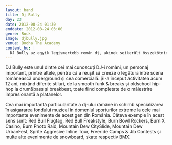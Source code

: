 ```yaml
---
layout: band
title: Dj Bully
day: 23
date: 2012-08-24 01:30
enddate: 2012-08-24 03:00
genre: Rock
image: djbully.jpg
venue: Booha The Academy
content_hu: |
  DJ Bully az egyik legismertebb román dj, akinek seikerült összekötnie a mainstreamet az undergrounddal. Karrieje 2000-ben kezdődött smooth funk, breaks, oldschool hip-hop, drum and bass és breakbeat mixelésével. DJ Bully a hazai extrém sportesemények legfoglalkoztatottabb dj-je. Idén több mash-upot és első saját trackjeit is bemutatja.
---
```


DJ Bully este unul dintre cei mai cunoscuți DJ-i români, un personaj important, printre altele, pentru că a reușit să creeze o legătura între scena românească underground și cea comercială. Și-a început activitatea acum 12 ani, mixând diferite stiluri, de la smooth funk & breaks și oldschool hip-hop la drum&bass și breakbeat, toate fiind completate de o măiestrire impresionantă a platanelor. 

Cea mai importantă particularitate a dj-ului rămâne în schimb specializarea în asigararea fondului muzical în domeniul sporturilor extreme la cele mai importante evenimente de acest  gen din România. Câteva exemple în acest sens sunt:  Red Bull Flugtag, Red Bull Freakstyle, Burn Bowl Rockers, Burn X Casino, Burn Photo Raid, Mountain Dew CitySlide, Mountain Dew UrbanFest, Sprite Aggresive Inline Tour, Freeride Camps & Jib Contests şi multe alte evenimente de snowboard, skate respectiv BMX